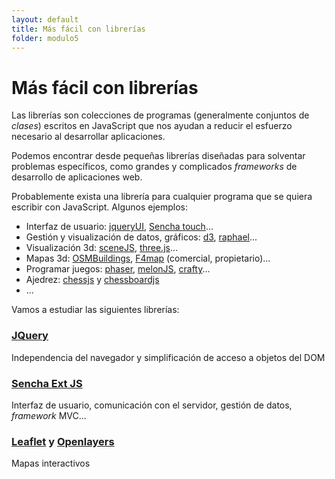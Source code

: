 ```yaml
---
layout: default
title: Más fácil con librerías
folder: modulo5
---
```


# Más fácil con librerías
Las librerías son colecciones de programas (generalmente conjuntos de _clases_) escritos en JavaScript que nos ayudan a reducir el esfuerzo necesario al desarrollar aplicaciones.

Podemos encontrar desde pequeñas librerías diseñadas para solventar problemas específicos, como grandes y complicados _frameworks_ de desarrollo de aplicaciones web.

Probablemente exista una librería para cualquier programa que se quiera escribir con JavaScript. Algunos ejemplos:

+ Interfaz de usuario: <a href="http://jqueryui.com/" target="_blank">jqueryUI</a>, <a href="http://www.sencha.com/products/touch/" target="_blank">Sencha touch</a>...  
+ Gestión y visualización de datos, gráficos: <a href="http://d3js.org/" target="_blank">d3</a>, <a href="http://raphaeljs.com/" target="_blank">raphael</a>...  
+ Visualización 3d: <a href="http://scenejs.org/" target="_blank">sceneJS</a>, <a href="http://threejs.org/" target="_blank">three.js</a>...  
+ Mapas 3d: <a href="http://osmbuildings.org/examples/?lat=48.85490&lon=2.34763&zoom=16" target="_blank">OSMBuildings</a>, <a href="http://demo.f4map.com/?lat=48.85554&lon=2.34746&zoom=17#lat=48.8555400&lon=2.3474595&zoom=17&camera.theta=64.71" target="_blank">F4map</a> (comercial, propietario)...  
+ Programar juegos: <a href="http://phaser.io/" target="_blank">phaser</a>, <a href="http://melonjs.org/" target="_blank">melonJS</a>, <a href="http://craftyjs.com/" target="_blank">crafty</a>...  
+ Ajedrez: <a href="https://github.com/jhlywa/chess.js/blob/master/README.md" target="_blank">chessjs</a> y <a href="http://chessboardjs.com/" target="_blank">chessboardjs</a>  
+ ...

Vamos a estudiar las siguientes librerías:

### [JQuery](./jquery/)
Independencia del navegador y simplificación de acceso a objetos del DOM

### [Sencha Ext JS](./extjs/)
Interfaz de usuario, comunicación con el servidor, gestión de datos, _framework_ MVC...

### [Leaflet](./leaflet/) y [Openlayers](./geoext/)
Mapas interactivos
